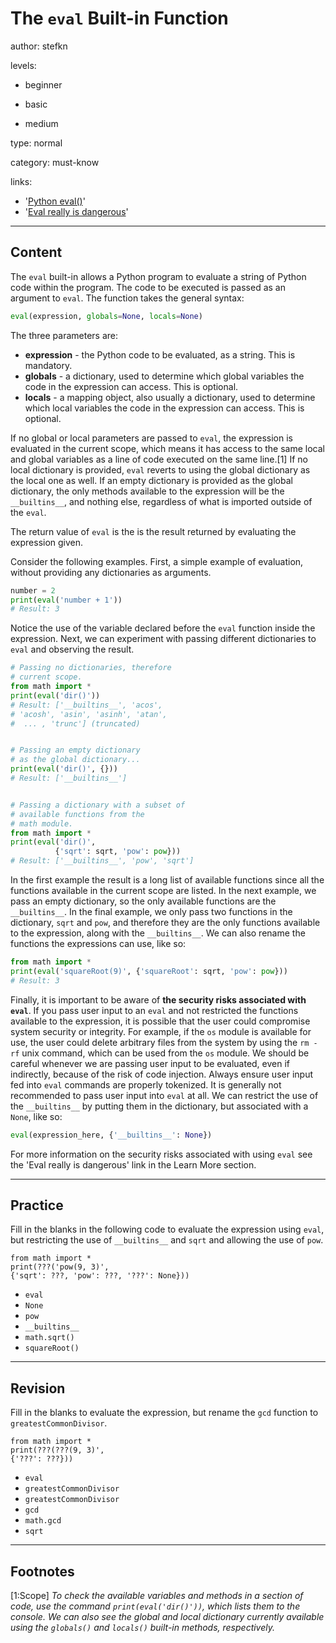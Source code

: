 # The `eval` Built-in Function
author: stefkn

levels:

  - beginner

  - basic

  - medium

type: normal

category: must-know

links:

  - '[Python eval()](https://www.programiz.com/python-programming/methods/built-in/eval)'
  - '[Eval really is dangerous](https://nedbatchelder.com/blog/201206/eval_really_is_dangerous.html)'

---
## Content

The `eval` built-in allows a Python program to evaluate a string of Python code within the program. The code to be executed is passed as an argument to `eval`. The function takes the general syntax:

```python
eval(expression, globals=None, locals=None)
```

The three parameters are:

 - __expression__ - the Python code to be evaluated, as a string. This is mandatory.
 - __globals__ - a dictionary, used to determine which global variables the code in the expression can access. This is optional.
 - __locals__ - a mapping object, also usually a dictionary, used to determine which local variables the code in the expression can access. This is optional.

If no global or local parameters are passed to `eval`, the expression is evaluated in the current scope, which means it has access to the same local and global variables as a line of code executed on the same line.[1] If no local dictionary is provided, `eval` reverts to using the global dictionary as the local one as well. If an empty dictionary is provided as the global dictionary, the only methods available to the expression will be the `__builtins__`, and nothing else, regardless of what is imported outside of the `eval`.

The return value of `eval` is the is the result returned by evaluating the expression given.

Consider the following examples. First, a simple example of evaluation, without providing any dictionaries as arguments.

```python
number = 2
print(eval('number + 1'))
# Result: 3
```

Notice the use of the variable declared before the `eval` function inside the expression. Next, we can experiment with passing different dictionaries to `eval` and observing the result.

```python
# Passing no dictionaries, therefore
# current scope.
from math import *
print(eval('dir()'))
# Result: ['__builtins__', 'acos',
# 'acosh', 'asin', 'asinh', 'atan',
#  ... , 'trunc'] (truncated)


# Passing an empty dictionary
# as the global dictionary...
print(eval('dir()', {}))
# Result: ['__builtins__']


# Passing a dictionary with a subset of
# available functions from the
# math module.
from math import *
print(eval('dir()',
          {'sqrt': sqrt, 'pow': pow}))
# Result: ['__builtins__', 'pow', 'sqrt']
```

In the first example the result is a long list of available functions since all the functions available in the current scope are listed. In the next example, we pass an empty dictionary, so the only available functions are the `__builtins__`. In the final example, we only pass two functions in the dictionary, `sqrt` and `pow`, and therefore they are the only functions available to the expression, along with the `__builtins__`. We can also rename the functions the expressions can use, like so:

```python
from math import *
print(eval('squareRoot(9)', {'squareRoot': sqrt, 'pow': pow}))
# Result: 3
```

Finally, it is important to be aware of __the security risks associated with `eval`__. If you pass user input to an `eval` and not restricted the functions available to the expression, it is possible that the user could compromise system security or integrity. For example, if the `os` module is available for use, the user could delete arbitrary files from the system by using the `rm -rf` unix command, which can be used from the `os` module. We should be careful whenever we are passing user input to be evaluated, even if indirectly, because of the risk of code injection. Always ensure user input fed into `eval` commands are properly tokenized. It is generally not recommended to pass user input into `eval` at all. We can restrict the use of the `__builtins__` by putting them in the dictionary, but associated with a `None`, like so:

```python
eval(expression_here, {'__builtins__': None})
```

For more information on the security risks associated with using `eval` see the 'Eval really is dangerous' link in the Learn More section.  

---
## Practice

Fill in the blanks in the following code to evaluate the expression using `eval`, but restricting the use of `__builtins__` and `sqrt` and allowing the use of `pow`.

```
from math import *
print(???('pow(9, 3)',
{'sqrt': ???, 'pow': ???, '???': None}))
```

* `eval`
* `None`
* `pow`
* `__builtins__`
* `math.sqrt()`
* `squareRoot()`

---
## Revision

Fill in the blanks to evaluate the expression, but rename the `gcd` function to `greatestCommonDivisor`.

```
from math import *
print(???(???(9, 3)',
{'???': ???}))
```

* `eval`
* `greatestCommonDivisor`
* `greatestCommonDivisor`
* `gcd`
* `math.gcd`
* `sqrt`

---
## Footnotes

[1:Scope]
*To check the available variables and methods in a section of code, use the command `print(eval('dir()'))`, which lists them to the console. We can also see the global and local dictionary currently available using the `globals()` and `locals()` built-in methods, respectively.*
